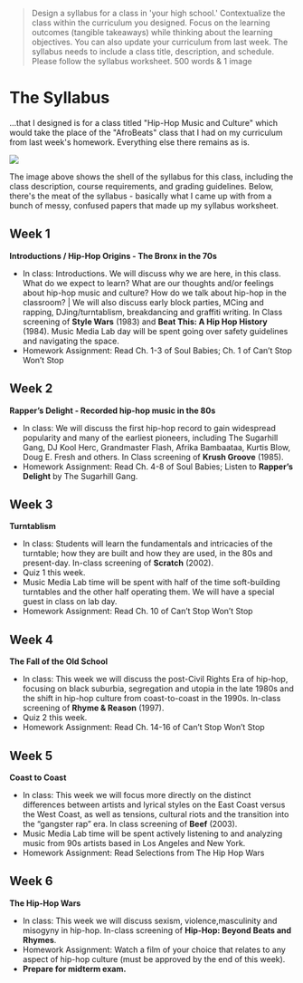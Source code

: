 > Design a syllabus for a class in 'your high school.' Contextualize the class within the curriculum you designed. Focus on the learning outcomes (tangible takeaways) while thinking about the learning objectives. You can also update your curriculum from last week. The syllabus needs to include a class title, description, and schedule. Please follow the syllabus worksheet. 500 words & 1 image

# The Syllabus
...that I designed is for a class titled "Hip-Hop Music and Culture" which would take the place of the "AfroBeats" class that I had on my curriculum from last week's homework. Everything else there remains as is.

![](https://raw.githubusercontent.com/stephaniepaige/teachingasart2018/master/assignments/3_Syllabus/img/Stevie_Syllabus.jpg)

The image above shows the shell of the syllabus for this class, including the class description, course requirements, and grading guidelines. Below, there's the meat of the syllabus - basically what I came up with from a bunch of messy, confused papers that made up my syllabus worksheet.

## Week 1
**Introductions / Hip-Hop Origins - The Bronx in the 70s** 
* In class: Introductions. We will discuss why we are here, in this class. What do we expect to learn? What are our thoughts and/or feelings about hip-hop music and culture? How do we talk about hip-hop in the classroom? | We will also discuss early block parties,  MCing and rapping, DJing/turntablism, breakdancing and graffiti writing. In Class screening of **Style Wars** (1983) and **Beat This: A Hip Hop History** (1984). Music Media Lab day will be spent going over safety guidelines and navigating the space.
* Homework Assignment: Read Ch. 1-3 of Soul Babies; Ch. 1 of Can’t Stop Won’t Stop

## Week 2
**Rapper’s Delight - Recorded hip-hop music in the 80s**
* In class: We will discuss the first hip-hop record to gain widespread popularity and many of the earliest pioneers, including The Sugarhill Gang, DJ Kool Herc, Grandmaster Flash, Afrika Bambaataa, Kurtis Blow, Doug E. Fresh and others. In Class screening of **Krush Groove** (1985).
* Homework Assignment: Read Ch. 4-8 of Soul Babies; Listen to **Rapper’s Delight** by The Sugarhill Gang.

## Week 3
**Turntablism**
* In class: Students will learn the fundamentals and intricacies of the turntable; how they are built and how they are used, in the 80s and present-day. In-class screening of **Scratch** (2002). 
* Quiz 1 this week.
* Music Media Lab time will be spent with half of the time soft-building turntables and the other half operating them. We will have a special guest in class on lab day.
* Homework Assignment: Read Ch. 10 of Can’t Stop Won’t Stop

## Week 4
**The Fall of the Old School**
* In class: This week we will discuss the post-Civil Rights Era of hip-hop, focusing on black suburbia, segregation and utopia in the late 1980s and the shift in hip-hop culture from coast-to-coast in the 1990s. In-class screening of **Rhyme & Reason** (1997).
* Quiz 2 this week.
* Homework Assignment: Read Ch. 14-16 of Can’t Stop Won’t Stop

## Week 5
**Coast to Coast**
* In class: This week we will focus more directly on the distinct differences between artists and lyrical styles on the East Coast versus the West Coast, as well as tensions, cultural riots and the transition into the “gangster rap” era. In class screening of **Beef** (2003).
* Music Media Lab time will be spent actively listening to and analyzing music from 90s artists based in Los Angeles and New York.
* Homework Assignment: Read Selections from The Hip Hop Wars

## Week 6
**The Hip-Hop Wars**
* In  class: This week we will discuss sexism, violence,masculinity and misogyny in hip-hop. In-class screening of **Hip-Hop: Beyond Beats and Rhymes**.
* Homework Assignment: Watch a film of your choice that relates to any aspect of hip-hop culture (must be approved by the end of this week).
* **Prepare for midterm exam.**
